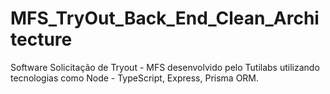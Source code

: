 # MFS_TryOut_Back_End_Clean_Architecture
Software Solicitação de Tryout - MFS desenvolvido pelo Tutilabs utilizando tecnologias como Node - TypeScript, Express, Prisma ORM.
